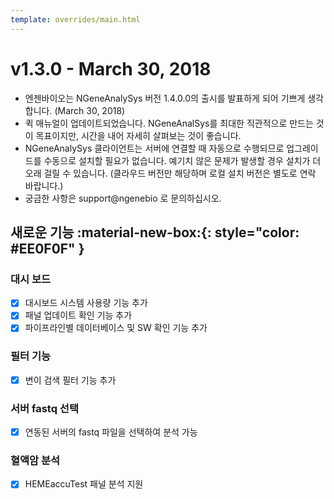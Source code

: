 ```yaml
---
template: overrides/main.html
---
```


# v1.3.0 - March 30, 2018

* 엔젠바이오는 NGeneAnalySys 버전 1.4.0.0의 출시를 발표하게 되어 기쁘게 생각합니다. (March 30, 2018)
* 퀵 매뉴얼이 업데이트되었습니다. NGeneAnalSys를 최대한 직관적으로 만드는 것이 목표이지만, 시간을 내어 자세히 살펴보는 것이 좋습니다.
* NGeneAnalySys 클라이언트는 서버에 연결할 때 자동으로 수행되므로 업그레이드를 수동으로 설치할 필요가 없습니다. 예기치 않은 문제가 발생할 경우 설치가 더 오래 걸릴 수 있습니다. (클라우드 버전만 해당하며 로컬 설치 버전은 별도로 연락 바랍니다.)
* 궁금한 사항은 support@ngenebio 로 문의하십시오.

## 새로운 기능 :material-new-box:{: style="color: #EE0F0F" } 


### 대시 보드

* [x] 대시보드 시스템 사용량 기능 추가
* [x] 패널 업데이트 확인 기능 추가
* [x] 파이프라인별 데이터베이스 및 SW 확인 기능 추가

### 필터 기능
* [x] 변이 검색 필터 기능 추가

### 서버 fastq 선택
* [x] 연동된 서버의 fastq 파일을 선택하여 분석 가능

### 혈액암 분석
* [x] HEMEaccuTest 패널 분석 지원



